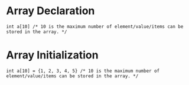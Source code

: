 # Array Declaration

```
int a[10] /* 10 is the maximum number of element/value/items can be stored in the array. */
```

# Array Initialization

```
int a[10] = {1, 2, 3, 4, 5} /* 10 is the maximum number of element/value/items can be stored in the array. */
```
